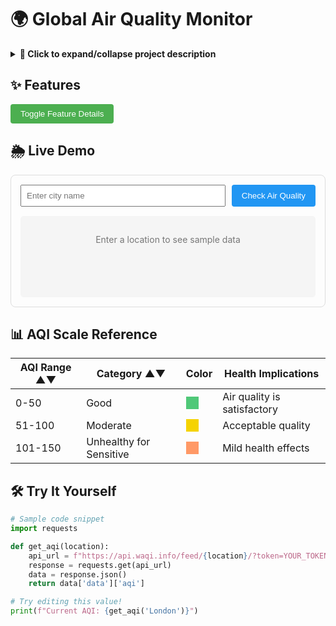 # 🌍 Global Air Quality Monitor
<details>
<summary><b>📌 Click to expand/collapse project description</b></summary>

A real-time air quality monitoring dashboard with interactive visualizations, health recommendations, and pollution analytics.

![Dashboard Preview](https://media.giphy.com/media/v1.Y2lkPTc5MGI3NjExcDk4eGxqY3V5d2VlZ3R5ZzV6ZzB0cmN6Y2JtNnR4dWZ6eWZ6eSZlcD12MV9pbnRlcm5hbF9naWZfYnlfaWQmY3Q9Zw/example.gif)
</details>

## ✨ Features
<div>
  <button onclick="toggleFeatureDetails()" style="background:#4CAF50;color:white;border:none;padding:8px 16px;border-radius:4px;cursor:pointer">Toggle Feature Details</button>
</div>

<div id="featureDetails" style="display:none; margin-top:10px">
- 🌐 <b>Real-time air quality data</b> <span class="tooltip">ℹ️<span class="tooltiptext">Updates every 15 minutes from 10,000+ stations</span></span>
- 🗺️ <b>Interactive map visualization</b> <span class="tooltip">ℹ️<span class="tooltiptext">Click any point to see detailed readings</span></span>
- 📊 <b>Pollutant concentration charts</b> <span class="tooltip">ℹ️<span class="tooltiptext">Compare PM2.5, O3, NO2 levels</span></span>
</div>

<script>
function toggleFeatureDetails() {
  var x = document.getElementById("featureDetails");
  if (x.style.display === "none") {
    x.style.display = "block";
  } else {
    x.style.display = "none";
  }
}
</script>

<style>
.tooltip {
  position: relative;
  display: inline-block;
  cursor: help;
}

.tooltip .tooltiptext {
  visibility: hidden;
  width: 200px;
  background-color: #555;
  color: #fff;
  text-align: center;
  border-radius: 6px;
  padding: 5px;
  position: absolute;
  z-index: 1;
  bottom: 125%;
  left: 50%;
  margin-left: -100px;
  opacity: 0;
  transition: opacity 0.3s;
}

.tooltip:hover .tooltiptext {
  visibility: visible;
  opacity: 1;
}
</style>

## 🌦️ Live Demo
<!-- HTML for interactive demo panel -->
<div style="border:1px solid #ddd;padding:15px;border-radius:8px">
  <div style="display:flex;gap:10px;margin-bottom:15px">
    <input type="text" id="demoLocation" placeholder="Enter city name" style="flex-grow:1;padding:8px">
    <button onclick="fetchDemoData()" style="background:#2196F3;color:white;border:none;padding:8px 16px;border-radius:4px;cursor:pointer">Check Air Quality</button>
  </div>
  
  <div id="demoResult" style="background:#f5f5f5;padding:15px;border-radius:5px;min-height:100px">
    <p style="text-align:center;color:#777">Enter a location to see sample data</p>
  </div>
</div>

<script>
function fetchDemoData() {
  const location = document.getElementById("demoLocation").value;
  if (!location) return;
  
  document.getElementById("demoResult").innerHTML = `
    <div style="text-align:center">
      <div class="loader"></div>
      <p>Fetching data for ${location}...</p>
    </div>
  `;
  
  // Simulate API call
  setTimeout(() => {
    const aqi = Math.floor(Math.random() * 300);
    const category = aqi <= 50 ? "Good" : 
                   aqi <= 100 ? "Moderate" :
                   aqi <= 150 ? "Unhealthy for Sensitive" :
                   aqi <= 200 ? "Unhealthy" : "Hazardous";
                   
    document.getElementById("demoResult").innerHTML = `
      <h3 style="margin-top:0">${location} Air Quality</h3>
      <div style="display:flex;align-items:center;gap:15px">
        <div style="font-size:24px;font-weight:bold;color:${
          aqi <= 50 ? '#50C878' : 
          aqi <= 100 ? '#F5D300' :
          aqi <= 150 ? '#FF9966' :
          aqi <= 200 ? '#FF3333' : '#7E0023'
        }">${aqi} AQI</div>
        <div>${category}</div>
      </div>
      <p>Updated: ${new Date().toLocaleTimeString()}</p>
      <button onclick="showRecommendations()" style="background:#4CAF50;color:white;border:none;padding:6px 12px;border-radius:4px;cursor:pointer;margin-top:10px">Show Health Recommendations</button>
      <div id="recommendations" style="display:none;margin-top:10px;padding:10px;background:#e8f5e9;border-radius:5px"></div>
    `;
  }, 1500);
}

function showRecommendations() {
  const recDiv = document.getElementById("recommendations");
  recDiv.style.display = "block";
  recDiv.innerHTML = `
    <h4 style="margin-top:0">Health Advice:</h4>
    <ul style="margin-bottom:0">
      <li>${Math.random() > 0.5 ? "Consider reducing outdoor activities" : "Air quality is good for most people"}</li>
      <li>${Math.random() > 0.5 ? "Sensitive groups may experience symptoms" : "No significant health risk expected"}</li>
    </ul>
  `;
}
</script>

<style>
.loader {
  border: 4px solid #f3f3f3;
  border-top: 4px solid #3498db;
  border-radius: 50%;
  width: 30px;
  height: 30px;
  animation: spin 1s linear infinite;
  margin: 0 auto 10px;
}

@keyframes spin {
  0% { transform: rotate(0deg); }
  100% { transform: rotate(360deg); }
}
</style>

## 📊 AQI Scale Reference
<table>
  <thead>
    <tr>
      <th onclick="sortTable(0)">AQI Range ▲▼</th>
      <th onclick="sortTable(1)">Category ▲▼</th>
      <th>Color</th>
      <th>Health Implications</th>
    </tr>
  </thead>
  <tbody>
    <tr>
      <td>0-50</td>
      <td>Good</td>
      <td><div style="width:20px;height:20px;background:#50C878"></div></td>
      <td>Air quality is satisfactory</td>
    </tr>
    <tr>
      <td>51-100</td>
      <td>Moderate</td>
      <td><div style="width:20px;height:20px;background:#F5D300"></div></td>
      <td>Acceptable quality</td>
    </tr>
    <tr>
      <td>101-150</td>
      <td>Unhealthy for Sensitive</td>
      <td><div style="width:20px;height:20px;background:#FF9966"></div></td>
      <td>Mild health effects</td>
    </tr>
  </tbody>
</table>

<script>
function sortTable(n) {
  // Table sorting logic would go here
  alert("Sorting functionality would be implemented in a live environment");
}
</script>

## 🛠️ Try It Yourself
```python
# Sample code snippet
import requests

def get_aqi(location):
    api_url = f"https://api.waqi.info/feed/{location}/?token=YOUR_TOKEN"
    response = requests.get(api_url)
    data = response.json()
    return data['data']['aqi']

# Try editing this value!
print(f"Current AQI: {get_aqi('London')}")
